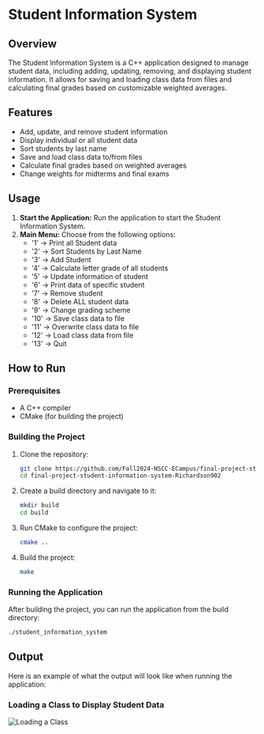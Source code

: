 # Student Information System

## Overview
The Student Information System is a C++ application designed to manage student data, including adding, updating, removing, and displaying student information. It allows for saving and loading class data from files and calculating final grades based on customizable weighted averages.

## Features
- Add, update, and remove student information
- Display individual or all student data
- Sort students by last name
- Save and load class data to/from files
- Calculate final grades based on weighted averages
- Change weights for midterms and final exams

## Usage
1. **Start the Application:** Run the application to start the Student Information System.
2. **Main Menu:** Choose from the following options:
    - '1' -> Print all Student data
    - '2' -> Sort Students by Last Name
    - '3' -> Add Student
    - '4' -> Calculate letter grade of all students
    - '5' -> Update information of student
    - '6' -> Print data of specific student
    - '7' -> Remove student
    - '8' -> Delete ALL student data
    - '9' -> Change grading scheme
    - '10' -> Save class data to file
    - '11' -> Overwrite class data to file
    - '12' -> Load class data from file
    - '13' -> Quit

## How to Run

### Prerequisites
- A C++ compiler
- CMake (for building the project)

### Building the Project
1. Clone the repository:
    ```bash
   git clone https://github.com/Fall2024-NSCC-ECampus/final-project-student-information-system-Richardson902
    cd final-project-student-information-system-Richardson902
    ```
2. Create a build directory and navigate to it:
    ```bash
    mkdir build
    cd build
    ```
3. Run CMake to configure the project:
    ```bash
    cmake ..
    ```
4. Build the project:
    ```bash
    make
    ```

### Running the Application

After building the project, you can run the application from the build directory:
```bash
./student_information_system
```

## Output
Here is an example of what the output will look like when running the application:

### Loading a Class to Display Student Data
![Loading a Class]()